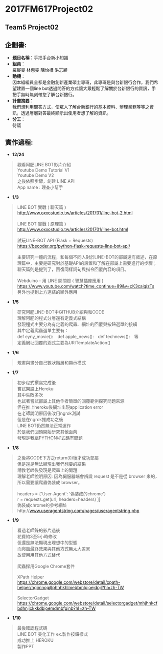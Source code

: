 # 2017FM617Project02 #
## Team5 Project02 ##
## 企劃書:
* **題目名稱**：手把手台新小知識
* **組員**：
</br>   羅宸旻 林惠雯 陳怡樺 洪志穎
* **動機**：
</br>   因本組組員全都是金融創新產業碩士專班，此專班是與台新銀行合作，我們希望建置一個line bot透過問答的方式讓大眾輕鬆了解關於台新銀行的資訊，手把手無時無刻帶您了解台新銀行。
* **計畫摘要**：
</br>   我們想利用問答方式，使眾人了解台新銀行的基本資料、辦理業務等等之資訊，透過層層對答最終顯示出使用者想了解的資訊。
* **分工**：
</br>   待議
## 實作過程:
* **12/24**
> 觀看阿肥LINE BOT影片介紹
</br> Youtube Demo Tutorial V1
</br> Youtube Demo V2
</br> 之後依照步驟，創建 LINE API
</br> App name : 理查小幫手

* **1/3**
> LINE BOT 實戰 ( 聊天篇 )
</br> http://www.oxxostudio.tw/articles/201701/line-bot-2.html
</br></br> LINE BOT 實戰 ( 原理篇 )
</br> http://www.oxxostudio.tw/articles/201701/line-bot.html
</br></br> 試玩LINE-BOT API  (Flask + Requests)
</br> https://becoder.org/python-flask-requests-line-bot-api/
</br></br> 主要研究一體的流程，和每個不同人對於LINE-BOT的部屬還有敘述，在原理篇中，主要是研究對於基礎API的設置和了解在部屬上需要進行的步驟；聊天篇則是提到了，回復同樣詞句與指令回覆內容的項目。
</br></br> Webduino - 用 LINE 開關燈 ( 智慧插座應用 )
</br> https://www.youtube.com/watch?time_continue=89&v=cK3calqizTs
</br> 另外也提到上方連結的額外應用

* **1/5**
>研究阿肥LINE-BOT中GITHUB介紹與和CODE
</br> 理解阿肥的程式分層還有定義式結構
</br> 發現程式主要分為有定義的爬蟲、網址的回覆與按鈕選單的接續
</br> 其中定義爬蟲選單主要有：
</br> def eyny_movie():　def apple_news():　def technews():　等
</br> 定義網址回覆的涵式主要為URITemplateAction()

* **1/6**
>規畫與畫分自己數狀階層和顯示模式

* **1/7**
>初步程式撰寫完成後
</br>嘗試架設上Heroku
</br>其中失敗多次
</br>也試著嘗試部屬上其他作者簡單的回覆範例探究問題來源
</br>但在推上heroku後網址出現application error
</br>在老師說明原因後改用ngrok測試
</br>但是在ngrok推成功之後
</br>LINE BOT仍然無法正常運作
</br>於是我們回頭開始研究其他面向
</br>發現是我組PYTHON程式碼有問題

* **1/8**
>之後將CODE下方之return(0)後才成功部屬
</br>但是還是無法顯現出我們想要的結果
</br>請教老師後發現是爬蟲上的問題
</br>理解老師說明原因: 因為伺服器端會辨識 request 是不是從 browser 來的，所以需要讓爬蟲偽裝成 browser。
</br></br> headers = {'User-Agent': '偽裝成的chrome'}
</br> r = requests.get(url, headers=headers)  ]]
</br>偽裝成chrome的參考網址http://www.useragentstring.com/pages/useragentstring.php

* **1/9**
>看過老師錄的影片過後
</br>花費約3至5小時修改
</br>但還是無法顯現出理想中的型態
</br>而爬蟲最終效果與其他方式無太大差異
</br>故使用用其他方式替代
</br></br>爬蟲採用Google Chrome套件
</br></br>  XPath Helper
</br> https://chrome.google.com/webstore/detail/xpath-helper/hgimnogjllphhhkhlmebbmlgjoejdpjl?hl=zh-TW
</br> </br> SelectorGadget
</br> https://chrome.google.com/webstore/detail/selectorgadget/mhjhnkcfbdhnjickkkdbjoemdmbfginb?hl=zh-TW

* **1/10**
>最後確認程式碼
</br> LINE BOT 美化工作 ex.製作按鈕樣式
</br> 成功推上 HEROKU
</br> 製作PPT
